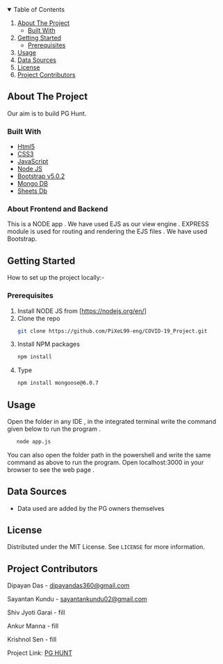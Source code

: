 
<details open="open">
  <summary>Table of Contents</summary>
  <ol>
    <li>
      <a href="#about-the-project">About The Project</a>
      <ul>
        <li><a href="#built-with">Built With</a></li>
      </ul>
    </li>
    <li>
      <a href="#getting-started">Getting Started</a>
      <ul>
        <li><a href="#prerequisites">Prerequisites</a></li>
        </ul>
    </li>
    <li><a href="#usage">Usage</a></li>
    <li><a href="#data-sources">Data Sources</a></li>
    <li><a href="#license">License</a></li>
    <li><a href="#project-contributors">Project Contributors</a></li>
  </ol>
</details>


## About The Project

Our aim is to build PG Hunt.

### Built With

* [Html5](https://en.wikipedia.org/wiki/HTML5)
* [CSS3](https://en.wikipedia.org/wiki/CSS)
* [JavaScript](https://www.javascript.com/)
* [Node JS](https://nodejs.org/en/)
* [Bootstrap v5.0.2](https://getbootstrap.com/)
* [Mongo DB](https://www.mongodb.com/)
* [Sheets Db](https://sheetdb.io/)

### About Frontend and Backend

This is a NODE app . We have used EJS as our view engine . EXPRESS module is used for routing and rendering the EJS files .
We have used Bootstrap.

## Getting Started

How to set up the project locally:-

### Prerequisites

1. Install NODE JS from [https://nodejs.org/en/] 
2. Clone the repo
   ```sh
   git clone https://github.com/PiXeL99-eng/COVID-19_Project.git
   ```
3. Install NPM packages
   ```sh
   npm install
   ```
4. Type 
    ```sh
    npm install mongoose@6.0.7 
   ```

## Usage

Open the folder in any IDE , in the integrated terminal write the command given below to run the program . 
```sh
   node app.js
   ```
You can also open the folder path in the powershell and write the same command as above to run the program.
Open localhost:3000 in your browser to see the web page .


## Data Sources
* Data used are added by the PG owners themselves



## License

Distributed under the MIT License. See `LICENSE` for more information.


## Project Contributors

Dipayan Das - dipayandas360@gmail.com

Sayantan Kundu - sayantankundu02@gmail.com

Shiv Jyoti Garai - fill

Ankur Manna - fill

Krishnol Sen - fill


Project Link: [PG HUNT](https://fathomless-mountain-60415.herokuapp.com/)

